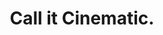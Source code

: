 ---
title: Call it Cinematic.
category: 2024
category_slug: 2024
image: images/jscfs_cover.jpeg


full_image: images/jscfs_cover_wide.jpeg
info:
  - label: Author
    value: Max Roulstone

  - label: Model
    value: Will Wolstenholme

  - label: Year
    value: 2024

  - label: Photographer
    value: Louis De Robert Hautequere

description1:
  enable: true
  title: Introduction
  text: "<p>This year, JSCFS is all about giving breathtaking visuals. We promise a show so visually appealing, its cinematic. With a stellar cast (our models) and amazing crew (our exec), we'll be sure to give you a show you'll never forget.</p>"
---